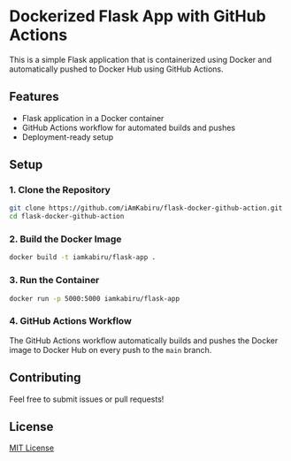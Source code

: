 # Dockerized Flask App with GitHub Actions  

This is a simple Flask application that is containerized using Docker and automatically pushed to Docker Hub using GitHub Actions.  

## Features  
- Flask application in a Docker container  
- GitHub Actions workflow for automated builds and pushes  
- Deployment-ready setup  

## Setup  

### 1. Clone the Repository  
```sh  
git clone https://github.com/iAmKabiru/flask-docker-github-action.git  
cd flask-docker-github-action  
```  

### 2. Build the Docker Image  
```sh  
docker build -t iamkabiru/flask-app .  
```  

### 3. Run the Container  
```sh  
docker run -p 5000:5000 iamkabiru/flask-app  
```  

### 4. GitHub Actions Workflow  
The GitHub Actions workflow automatically builds and pushes the Docker image to Docker Hub on every push to the `main` branch.  

## Contributing  
Feel free to submit issues or pull requests!  

## License  
[MIT License](LICENSE)  


